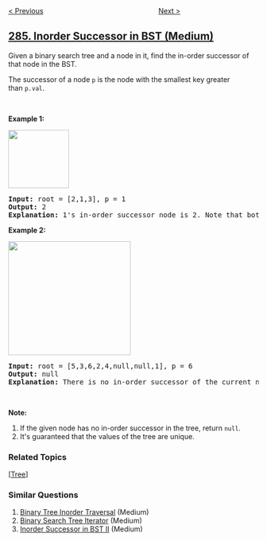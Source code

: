 <!--|This file generated by command(leetcode description); DO NOT EDIT.    |-->
<!--+----------------------------------------------------------------------+-->
<!--|@author    openset <openset.wang@gmail.com>                           |-->
<!--|@link      https://github.com/openset                                 |-->
<!--|@home      https://github.com/tonymontaro/leetcode-hints                        |-->
<!--+----------------------------------------------------------------------+-->

[< Previous](https://github.com/tonymontaro/leetcode-hints/tree/master/problems/peeking-iterator "Peeking Iterator")
　　　　　　　　　　　　　　　　
[Next >](https://github.com/tonymontaro/leetcode-hints/tree/master/problems/walls-and-gates "Walls and Gates")

## [285. Inorder Successor in BST (Medium)](https://leetcode.com/problems/inorder-successor-in-bst "二叉搜索树中的顺序后继")

<p>Given a binary search tree and a node in it, find the in-order successor of that node in the BST.</p>

<p>The successor of a node&nbsp;<code>p</code>&nbsp;is the node with the smallest key greater than&nbsp;<code>p.val</code>.</p>

<p>&nbsp;</p>

<p><strong>Example 1:</strong></p>
<img alt="" src="https://assets.leetcode.com/uploads/2019/01/23/285_example_1.PNG" style="width: 122px; height: 117px;" />
<pre><strong>Input: </strong>root = <span id="example-input-1-1">[2,1,3]</span>, p = <span id="example-input-1-2">1</span>
<strong>Output: </strong><span id="example-output-1">2</span>
<strong>Explanation: </strong>1&#39;s in-order successor node is 2. Note that both p and the return value is of TreeNode type.
</pre>

<p><strong>Example 2:</strong></p>
<img alt="" src="https://assets.leetcode.com/uploads/2019/01/23/285_example_2.PNG" style="width: 246px; height: 229px;" />
<pre><strong>Input: </strong>root = <span id="example-input-2-1">[5,3,6,2,4,null,null,1]</span>, p = <span id="example-input-2-2">6</span>
<strong>Output: </strong><span id="example-output-2">null</span>
<strong>Explanation: </strong>There is no in-order successor of the current node, so the answer is <code>null</code>.
</pre>

<p>&nbsp;</p>

<p><strong>Note:</strong></p>

<ol>
	<li>If the given node has no in-order successor in the tree, return <code>null</code>.</li>
	<li>It&#39;s guaranteed that the values of the tree are unique.</li>
</ol>

### Related Topics
  [[Tree](https://github.com/tonymontaro/leetcode-hints/tree/master/tag/tree/README.md)]

### Similar Questions
  1. [Binary Tree Inorder Traversal](https://github.com/tonymontaro/leetcode-hints/tree/master/problems/binary-tree-inorder-traversal) (Medium)
  1. [Binary Search Tree Iterator](https://github.com/tonymontaro/leetcode-hints/tree/master/problems/binary-search-tree-iterator) (Medium)
  1. [Inorder Successor in BST II](https://github.com/tonymontaro/leetcode-hints/tree/master/problems/inorder-successor-in-bst-ii) (Medium)
